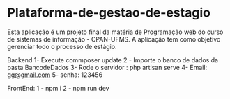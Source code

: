 # Plataforma-de-gestao-de-estagio
Esta aplicação é um projeto final da matéria de Programação web do curso de sistemas de informação - CPAN-UFMS. A aplicação tem como objetivo gerenciar todo o processo de estágio.

Backend
1- Execute commposer update
2 - Importe o banco de dados da  pasta BancodeDados
3- Rode o servidor : php artisan serve
4- Email: gg@gmail.com
5- senha: 123456

FrontEnd:
1 - npm i
2 - npm run dev
